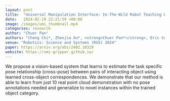 ```yaml
---
layout: post
title:  "Universal Manipulation Interface: In-The-Wild Robot Teaching Without In-The-Wild Robot"
date:   2024-02-19 22:21:59 +00:00
image: /images/umi_thumbnail.mp4
categories: research
author: "Chuer Pan"
authors: "Cheng Chi*, Zhenjia Xu*, <strong>Chuer Pan*</strong>, Eric Cousineau, Ben Burchfiel, Siyuan Feng, Russ Tedrake, Shuran Song"
venue: "Robotics: Science and Systems (RSS) 2024"
paper: https://arxiv.org/abs/2402.10329
website: https://umi-gripper.github.io/
---
```


We propose a vision-based system that learns to estimate the task specific pose relationship (cross-pose) between pairs of interacting object using learned cross-object correspondences. We demonstrate that our method is able to learn from just 10 real point cloud demonstration with no pose annotations needed and generalize to novel instances within the trained object category.